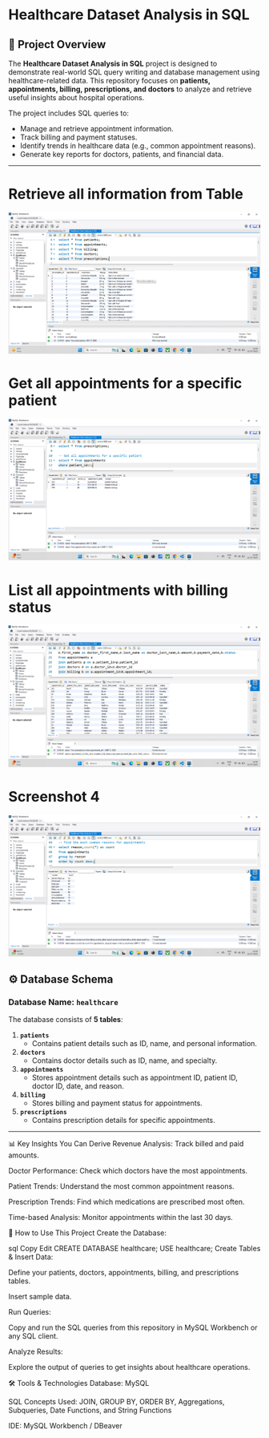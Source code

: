 # Healthcare Dataset Analysis in SQL

## 📌 Project Overview
The **Healthcare Dataset Analysis in SQL** project is designed to demonstrate real-world SQL query writing and database management using healthcare-related data. This repository focuses on **patients, appointments, billing, prescriptions, and doctors** to analyze and retrieve useful insights about hospital operations.

The project includes SQL queries to:
- Manage and retrieve appointment information.
- Track billing and payment statuses.
- Identify trends in healthcare data (e.g., common appointment reasons).
- Generate key reports for doctors, patients, and financial data.

---

# Retrieve all information from Table
![Healthcare Dataset Screenshot](https://github.com/Jayesh-dev-glitch/Healthcare-Dataset-Analysis-in-SQL/blob/main/Screenshot%202025-07-21%20124909.png)

# Get all appointments for a specific patient 
![Healthcare Dataset Screenshot 2](https://github.com/Jayesh-dev-glitch/Healthcare-Dataset-Analysis-in-SQL/blob/main/Screenshot%202025-07-21%20124925.png)

# List all appointments with billing status
![Healthcare Dataset Screenshot 3](https://github.com/Jayesh-dev-glitch/Healthcare-Dataset-Analysis-in-SQL/blob/main/Screenshot%202025-07-21%20124951.png)

# Screenshot 4
![Healthcare Dataset Screenshot 4](https://github.com/Jayesh-dev-glitch/Healthcare-Dataset-Analysis-in-SQL/blob/main/Screenshot%202025-07-21%20125013.png)



## ⚙️ Database Schema

### **Database Name:** `healthcare`

The database consists of **5 tables**:

1. **`patients`**  
   - Contains patient details such as ID, name, and personal information.
2. **`doctors`**  
   - Contains doctor details such as ID, name, and specialty.
3. **`appointments`**  
   - Stores appointment details such as appointment ID, patient ID, doctor ID, date, and reason.
4. **`billing`**  
   - Stores billing and payment status for appointments.
5. **`prescriptions`**  
   - Contains prescription details for specific appointments.

---

📊 Key Insights You Can Derive
Revenue Analysis: Track billed and paid amounts.

Doctor Performance: Check which doctors have the most appointments.

Patient Trends: Understand the most common appointment reasons.

Prescription Trends: Find which medications are prescribed most often.

Time-based Analysis: Monitor appointments within the last 30 days.

🚀 How to Use This Project
Create the Database:

sql
Copy
Edit
CREATE DATABASE healthcare;
USE healthcare;
Create Tables & Insert Data:

Define your patients, doctors, appointments, billing, and prescriptions tables.

Insert sample data.

Run Queries:

Copy and run the SQL queries from this repository in MySQL Workbench or any SQL client.

Analyze Results:

Explore the output of queries to get insights about healthcare operations.


🛠️ Tools & Technologies
Database: MySQL

SQL Concepts Used: JOIN, GROUP BY, ORDER BY, Aggregations, Subqueries, Date Functions, and String Functions

IDE: MySQL Workbench / DBeaver

